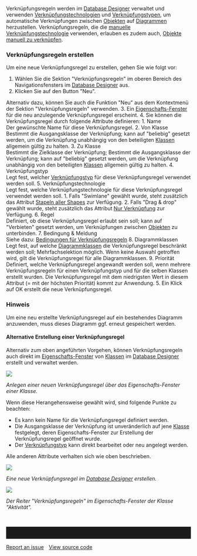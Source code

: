 

Verknüpfungsregeln werden im [Database Designer](database-designer-de)
verwaltet und verwenden
[Verknüpfungstechnologien](verknüpfungstechnologien) und
[Verknüpfungstypen](verknüpfungstypen), um automatische Verknüpfungen
zwischen [Objekten](objekt) auf [Diagrammen](diagramm) herzustellen.
Verknüpfungsregeln, die die [manuelle
Verknüpfungstechnologie](verknüpfungstechnologien)
verwenden, erlauben es zudem auch, [Objekte manuell zu
verknüpfen](objekte-manuell-verknüpfen).

### Verknüpfungsregeln erstellen

Um eine neue Verknüpfungsregel zu erstellen, gehen Sie wie folgt vor:

1.  Wählen Sie die Sektion "Verknüpfungsregeln" im oberen Bereich des
    Navigationsfensters im [Database Designer](database-designer-de) aus.
2.  Klicken Sie auf den Button "Neu".  
    <div class="success">
  
  Alternativ dazu, können Sie auch die Funktion "Neu" aus dem Kontextmenü der Sektion "Verknüpfungsregeln" verwenden.
        </div>
3.  Ein [Eigenschafts-Fenster](eigenschaften-dialogfenster) für die neu
    anzulegende Verknüpfungsregel erscheint.
4.  Sie können die Verknüpfungsregel durch folgende Attribute
    definieren:
    1.  Name  
        Der gewünschte Name für diese Verknüpfungsregel.
    2.  Von Klasse  
        Bestimmt die Ausgangsklasse der Verknüpfung; kann auf "beliebig"
        gesetzt werden, um die Verknüpfung unabhängig von den
        beteiligten [Klassen](klasse) allgemein gültig zu halten.
    3.  Zu Klasse  
        Bestimmt die Zielklasse der Verknüpfung; Bestimmt die
        Ausgangsklasse der Verknüpfung; kann auf "beliebig" gesetzt
        werden, um die Verknüpfung unabhängig von den beteiligten
        [Klassen](klasse) allgemein gültig zu halten.
    4.  Verknüpfungstyp  
        Legt fest, welcher [Verknüpfungstyp](verknüpfungstypen) für
        diese Verknüpfungsregel verwendet werden soll.
    5.  Verknüpfungstechnologie  
        Legt fest, welche Verknüpfungstechnologie für diese
        Verknüpfungsregel verwendet werden soll.
        1.  Falls "Swimlane" gewählt wurde, steht zusätzlich das
            Attribut [Stapeln aller Shapes](verknüpfungstechnologien)
            zur Verfügung.
        2.  Falls "Drag & drop" gewählt wurde, steht zusätzlich das
            Attribut [Nur Verknüpfung](verknüpfungstechnologien)
            zur Verfügung.
    6.  Regel  
        Definiert, ob diese Verknüpfungsregel erlaubt sein soll; kann
        auf "Verbieten" gesetzt werden, um Verknüpfungen zwischen
        [Objekten](objekt) zu unterbinden.
    7.  Bedingung & Meldung  
        Siehe dazu: [Bedingungen für
        Verknüpfungsregeln](bedingungen-für-verknüpfungsregeln)
    8.  Diagrammklassen  
        Legt fest, auf welche [Diagrammklassen](klasse) die
        Verknüpfungsregel beschränkt werden soll; Mehrfachselektion
        möglich. Wenn keine Auswahl getroffen wird, gilt die
        Verknüpfungsregel für alle Diagrammklassen.
    9.  Priorität  
        Definiert, welche Verknüpfungsregel angewandt werden soll, wenn
        mehrere Verknüpfungsregeln für einen Verknüpfungstyp und für die
        selben Klassen erstellt wurden. Die Verknüpfungsregel mit dem
        niedrigsten Wert in diesem Attribut (= mit der höchsten
        Priorität) kommt zur Anwendung.
5.  Ein Klick auf OK erstellt die neue Verknüpfungsregel.

<div class="info">
  <h3>Hinweis</h3>

Um eine neu erstellte Verknüpfungsregel auf ein bestehendes Diagramm
anzuwenden, muss dieses Diagramm ggf. erneut gespeichert werden.
</div>

#### Alternative Erstellung einer Verknüpfungsregel

Alternativ zum oben angeführten Vorgehen, können Verknüpfungsregeln auch
direkt im [Eigenschafts-Fenster](eigenschaften-dialogfenster) von
[Klassen](klasse) im [Database Designer](database-designer-de) erstellt und
verwaltet werden.

![](//images.ctfassets.net/utx1h0gfm1om/3EnFAQ88k844KOouKWwYM0/39e4bb4a2ffd007008804575a22a00b6/1017618.png)

*Anlegen einer neuen Verknüpfungsregel über das Eigenschafts-Fenster
einer Klasse.*

Wenn diese Herangehensweise gewählt wird, sind folgende Punkte zu
beachten:

-   Es kann kein Name für die Verknüpfungsregel definiert werden.
-   Die Ausgangsklasse der Verknüpfung ist unveränderlich auf jene
    [Klasse](klasse) festgelegt, deren Eigenschafts-Fenster zur
    Erstellung der Verknüpfungsregel geöffnet wurde.
-   Der [Verknüpfungstyp](verknüpfungstypen) kann direkt bearbeitet oder
    neu angelegt werden.

Alle anderen Attribute verhalten sich wie oben beschrieben.


![](//images.ctfassets.net/utx1h0gfm1om/55Vc2AEhi8eCC6Ceka4igO/d1a65b4690668b157f674aabd6f59d94/1017605.png)

*Eine neue Verknüpfungsregel im* *[Database Designer](database-designer-de)* *erstellen.*


![](//images.ctfassets.net/utx1h0gfm1om/52tp68S9XakcOgiKwI6cUw/aa7d142707bfefd62de4029a190bc9b6/1017624.png)

*Der Reiter "Verknüpfungsregeln" im Eigenschafts-Fenster der Klasse
"Aktivität".*

 


<hr style="padding-top:2rem" />
<a href="https://github.com/process4/docs/issues" target="_blank" class="bgw btn btn-primary btn-lg shadow-sm">Report an issue</a>
<a href="https://github.com/process4/docs" target="_blank" class="bgw btn btn-primary btn-lg shadow-sm" style="margin-left:10px;">View source code</a>